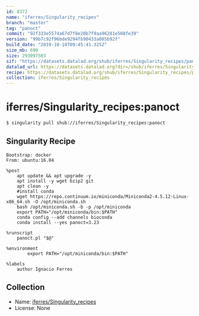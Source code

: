 ```yaml
---
id: 8372
name: "iferres/Singularity_recipes"
branch: "master"
tag: "panoct"
commit: "92f333e5574a67d7f8e20b7f9aa96281e508fe39"
version: "99b7c92f96bde9294fb90433a085b92f"
build_date: "2019-10-18T09:45:41.325Z"
size_mb: 690
size: 293097503
sif: "https://datasets.datalad.org/shub/iferres/Singularity_recipes/panoct/2019-10-18-92f333e5-99b7c92f/99b7c92f96bde9294fb90433a085b92f.simg"
datalad_url: https://datasets.datalad.org?dir=/shub/iferres/Singularity_recipes/panoct/2019-10-18-92f333e5-99b7c92f/
recipe: https://datasets.datalad.org/shub/iferres/Singularity_recipes/panoct/2019-10-18-92f333e5-99b7c92f/Singularity
collection: iferres/Singularity_recipes
---
```


# iferres/Singularity_recipes:panoct

```bash
$ singularity pull shub://iferres/Singularity_recipes:panoct
```

## Singularity Recipe

```singularity
Bootstrap: docker
From: ubuntu:16.04

%post 
	apt update && apt upgrade -y
	apt install -y wget bzip2 git
	apt clean -y
	#install conda 
	wget https://repo.continuum.io/miniconda/Miniconda2-4.5.12-Linux-x86_64.sh -O /opt/miniconda.sh
	bash /opt/miniconda.sh -b -p /opt/miniconda
	export PATH="/opt/miniconda/bin:$PATH"
	conda config --add channels bioconda
	conda install --yes panoct=3.23

%runscript
	panoct.pl "$@"

%environment
        export PATH="/opt/miniconda/bin:$PATH"

%labels
	author Ignacio Ferres
```

## Collection

 - Name: [iferres/Singularity_recipes](https://github.com/iferres/Singularity_recipes)
 - License: None

